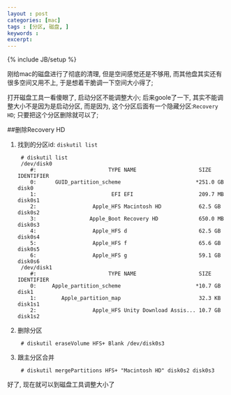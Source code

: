 ```yaml
---
layout : post
categories: [mac]
tags : [分区, 磁盘, ]
keywords : 
excerpt: 
---
```

{% include JB/setup %}



刚给mac的磁盘进行了彻底的清理, 但是空间感觉还是不够用, 而其他盘其实还有很多空间又用不上, 于是想着干脆调一下空间大小得了;

打开磁盘工具一看傻眼了, 启动分区不能调整大小; 后来goole了一下, 其实不能调整大小不是因为是启动分区, 而是因为, 这个分区后面有一个隐藏分区:`Recovery HD`; 只要把这个分区删除就可以了;

##删除Recovery HD

1. 找到的分区id: `diskutil list`
	
		# diskutil list
		/dev/disk0
		   #:                       TYPE NAME                    SIZE       IDENTIFIER
		   0:      GUID_partition_scheme                        *251.0 GB   disk0
		   1:                        EFI EFI                     209.7 MB   disk0s1
		   2:                  Apple_HFS Macintosh HD            62.5 GB    disk0s2
		   3:                 Apple_Boot Recovery HD             650.0 MB   disk0s3
		   4:                  Apple_HFS d                       62.5 GB    disk0s4
		   5:                  Apple_HFS f                       65.6 GB    disk0s5
		   6:                  Apple_HFS g                       59.1 GB    disk0s6
		/dev/disk1
		   #:                       TYPE NAME                    SIZE       IDENTIFIER
		   0:     Apple_partition_scheme                        *10.7 GB    disk1
		   1:        Apple_partition_map                         32.3 KB    disk1s1
		   2:                  Apple_HFS Unity Download Assis... 10.7 GB    disk1s2
2. 删除分区

		# diskutil eraseVolume HFS+ Blank /dev/disk0s3
		
3. 跟主分区合并

		# diskutil mergePartitions HFS+ "Macintosh HD" disk0s2 disk0s3
		
好了, 现在就可以到磁盘工具调整大小了		
		
		